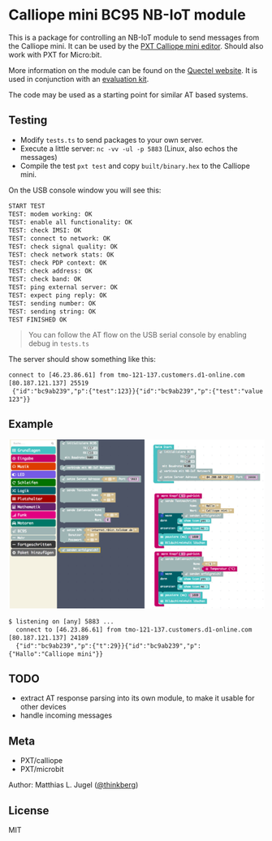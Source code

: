 # Calliope mini BC95 NB-IoT module

This is a package for controlling an NB-IoT module to send messages from the Calliope mini.
It can be used by the [PXT Calliope mini editor](https://pxt.calliope.cc/). Should also work
with PXT for Micro:bit.

More information on the module can be found on the [Quectel website](http://www.quectel.com/product/bc95.htm).
It is used in conjunction with an [evaluation kit](http://www.quectel.com/product/gsmevb.htm).

The code may be used as a starting point for similar AT based systems.

## Testing

- Modify `tests.ts` to send packages to your own server.
- Execute a little server: `nc -vv -ul -p 5883` (Linux, also echos the messages) 
- Compile the test `pxt test` and copy `built/binary.hex` to the Calliope mini.

On the USB console window you will see this:

```
START TEST
TEST: modem working: OK
TEST: enable all functionality: OK
TEST: check IMSI: OK
TEST: connect to network: OK
TEST: check signal quality: OK
TEST: check network stats: OK
TEST: check PDP context: OK
TEST: check address: OK
TEST: check band: OK
TEST: ping external server: OK
TEST: expect ping reply: OK
TEST: sending number: OK
TEST: sending string: OK
TEST FINISHED OK
``` 

> You can follow the AT flow on the USB serial console by enabling debug in `tests.ts`

The server should show something like this:

```
connect to [46.23.86.61] from tmo-121-137.customers.d1-online.com [80.187.121.137] 25519
 {"id":"bc9ab239","p":{"test":123}}{"id":"bc9ab239","p":{"test":"value 123"}}
```

## Example

![Example Code](example.png)

```
$ listening on [any] 5883 ...
  connect to [46.23.86.61] from tmo-121-137.customers.d1-online.com [80.187.121.137] 24189
  {"id":"bc9ab239","p":{"t":29}}{"id":"bc9ab239","p":{"Hallo":"Calliope mini"}}

```

## TODO

- extract AT response parsing into its own module, to make it usable for other devices
- handle incoming messages

## Meta

- PXT/calliope
- PXT/microbit

Author: Matthias L. Jugel ([@thinkberg](https://twitter.com/thinkberg))

## License

MIT